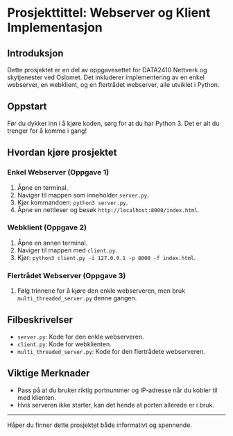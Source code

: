 # Prosjekttittel: Webserver og Klient Implementasjon

## Introduksjon

Dette prosjektet er en del av oppgavesettet for DATA2410 Nettverk og skytjenester ved Oslomet. Det inkluderer implementering av en enkel webserver, en webklient, og en flertrådet webserver, alle utviklet i Python.

## Oppstart

Før du dykker inn i å kjøre koden, sørg for at du har Python 3. Det er alt du trenger for å komme i gang!

## Hvordan kjøre prosjektet

### Enkel Webserver (Oppgave 1)

1. Åpne en terminal.
2. Naviger til mappen som inneholder `server.py`.
3. Kjør kommandoen: `python3 server.py`.
4. Åpne en nettleser og besøk `http://localhost:8000/index.html`.

### Webklient (Oppgave 2)

1. Åpne en annen terminal.
2. Naviger til mappen med `client.py`.
3. Kjør: `python3 client.py -i 127.0.0.1 -p 8000 -f index.html`.

### Flertrådet Webserver (Oppgave 3)

1. Følg trinnene for å kjøre den enkle webserveren, men bruk `multi_threaded_server.py` denne gangen.

## Filbeskrivelser

- `server.py`: Kode for den enkle webserveren.
- `client.py`: Kode for webklienten.
- `multi_threaded_server.py`: Kode for den flertrådete webserveren.

## Viktige Merknader

- Pass på at du bruker riktig portnummer og IP-adresse når du kobler til med klienten.
- Hvis serveren ikke starter, kan det hende at porten allerede er i bruk.

---

Håper du finner dette prosjektet både informativt og spennende.
